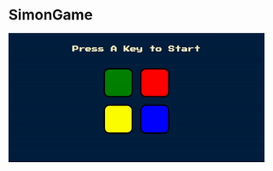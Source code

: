 # SimonGame

![SimonGame](https://github.com/DurmusFurkanOzkan/SimonGame/blob/main/Simon_Game_Gif.gif)
